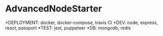 # AdvancedNodeStarter

*DEPLOYMENT: docker, docker-compose, travis CI
*DEV: node, express, react, passport
*TEST: jest, puppeteer
*DB: mongodb, redis
